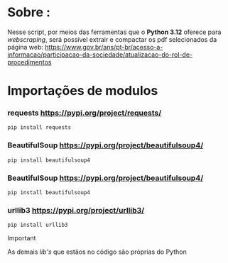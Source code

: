 # Sobre : 
Nesse script, por meios das ferramentas que o **Python 3.12** oferece para _webscraping_, será possível extrair e compactar os pdf selecionados da página web: https://www.gov.br/ans/pt-br/acesso-a-informacao/participacao-da-sociedade/atualizacao-do-rol-de-procedimentos


# Importações de modulos 

### requests https://pypi.org/project/requests/

`pip install requests`


### BeautifulSoup https://pypi.org/project/beautifulsoup4/

`pip install beautifulsoup4`


### BeautifulSoup https://pypi.org/project/beautifulsoup4/

`pip install beautifulsoup4`

### urllib3 https://pypi.org/project/urllib3/

`pip install urllib3`

>[!IMPORTANT]
>As demais _lib's_ que estãos no código são próprias do Python












    